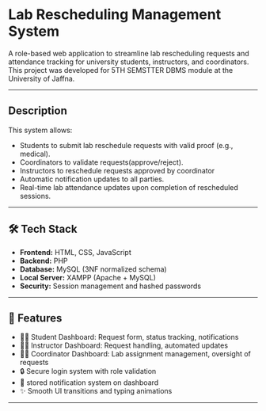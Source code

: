 # Lab Rescheduling  Management System

A role-based web application to streamline lab rescheduling requests and attendance tracking for university students, instructors, and coordinators. This project was developed for  5TH SEMSTTER DBMS  module at the University of Jaffna.

---

##  Description

This system allows:
- Students to submit lab reschedule requests with valid proof (e.g., medical).
- Coordinators to validate requests(approve/reject).
- Instructors to reschedule requests approved by coordinator 
- Automatic notification updates to all parties.
- Real-time lab attendance updates upon completion of rescheduled sessions.

---

## 🛠️ Tech Stack

- **Frontend:** HTML, CSS, JavaScript
- **Backend:** PHP
- **Database:** MySQL (3NF normalized schema)
- **Local Server:** XAMPP (Apache + MySQL)
- **Security:** Session management and hashed passwords

---

## 🔧 Features

- 🧑‍🎓 Student Dashboard: Request form, status tracking, notifications
- 🧑‍🏫 Instructor Dashboard: Request handling, automated updates
- 👨‍💼 Coordinator Dashboard: Lab assignment management, oversight of requests
- 🔒 Secure login system with role validation
- 📩 stored notification system on dashboard
- ✨ Smooth UI transitions and typing animations

---



